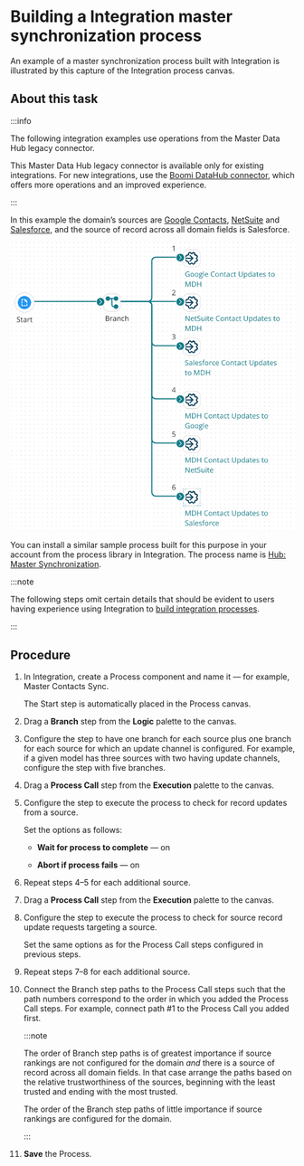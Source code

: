 # Building a Integration master synchronization process

<head>
  <meta name="guidename" content="DataHub"/>
  <meta name="context" content="GUID-35cb83e5-f515-424b-9684-e978647108d7"/>
</head>


An example of a master synchronization process built with Integration is illustrated by this capture of the Integration process canvas.

## About this task

:::info

The following integration examples use operations from the Master Data Hub legacy connector.

This Master Data Hub legacy connector is available only for existing integrations. For new integrations, use the [Boomi DataHub connector](docs/Atomsphere/Integration/Connectors/int-Boomi_Data_Hub_connector.md), which offers more operations and an improved experience.

:::

In this example the domain’s sources are [Google Contacts](http://www.google.com/contacts), [NetSuite](http://www.netsuite.com) and [Salesforce](http://www.salesforce.com), and the source of record across all domain fields is Salesforce.

![Example of a master synchronization process built with the Boomi Enterprise Platform](../Images/Integration/img-hub-sync_process_8c6c9634-5677-4beb-9bd7-c38198aaf3f2.png)

You can install a similar sample process built for this purpose in your account from the process library in Integration. The process name is [ Hub: Master Synchronization](https://platform.boomi.com/#build;processLibrary=4195924d-7d8a-4b94-ba77-b2d0b56f2824).

:::note

The following steps omit certain details that should be evident to users having experience using Integration to [build integration processes](/docs/Atomsphere/Integration/Process%20building/c-atm-Process_building_b422a00a-b17b-4ea8-ae01-d04adaf97e16.md).

:::

## Procedure

1. In Integration, create a Process component and name it — for example, Master Contacts Sync.

    The Start step is automatically placed in the Process canvas.

2.  Drag a **Branch** step from the **Logic** palette to the canvas.

3.  Configure the step to have one branch for each source plus one branch for each source for which an update channel is configured. For example, if a given model has three sources with two having update channels, configure the step with five branches.

4.  Drag a **Process Call** step from the **Execution** palette to the canvas.

5.  Configure the step to execute the process to check for record updates from a source.

    Set the options as follows:

    -   **Wait for process to complete** — on

    -   **Abort if process fails** — on

6.  Repeat steps 4–5 for each additional source.

7.  Drag a **Process Call** step from the **Execution** palette to the canvas.

8.  Configure the step to execute the process to check for source record update requests targeting a source.

    Set the same options as for the Process Call steps configured in previous steps.

9.  Repeat steps 7–8 for each additional source.

10. Connect the Branch step paths to the Process Call steps such that the path numbers correspond to the order in which you added the Process Call steps. For example, connect path \#1 to the Process Call you added first.

    :::note
    
    The order of Branch step paths is of greatest importance if source rankings are not configured for the domain *and* there is a source of record across all domain fields. In that case arrange the paths based on the relative trustworthiness of the sources, beginning with the least trusted and ending with the most trusted.

    The order of the Branch step paths of little importance if source rankings are configured for the domain.

    :::

11. **Save** the Process.